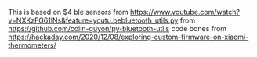 This is based on $4 ble sensors from https://www.youtube.com/watch?v=NXKzFG61lNs&feature=youtu.bebluetooth_utils.py from https://github.com/colin-guyon/py-bluetooth-utils
code bones from https://hackaday.com/2020/12/08/exploring-custom-firmware-on-xiaomi-thermometers/
